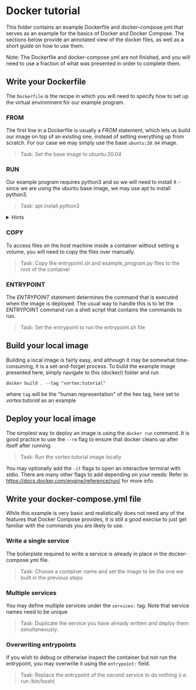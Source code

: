 # Docker tutorial
This folder contains an example Dockerfile and docker-compose.yml that serves as an example for the basics of Docker and Docker Compose. The sections below provide an annotated view of the docker files, as well as a short guide on how to use them.

Note: The Dockerfile and docker-compose.yml are not finished, and you will need to use a fraction of what was presented in order to complete them.


## Write your Dockerfile
The `Dockerfile` is the recipe in which you will need to specify how to set up the virtual environment for our example program. 

### FROM
The first line in a Dockerfile is usually a *FROM* statement, which lets us build our image  on top of an existing one, instead of setting everything up from scratch. For our case we may simply use the base `ubuntu:20.04` image.


> Task: Set the base image to ubuntu:20.04


### RUN
Our example program requires python3 and so we will need to install it - since we are using the ubuntu base image, we may use apt to install python3.

> Task: apt install python3

<details>
  <summary>Hints</summary>

* You will likely need to apt update and apt install in the same RUN  

* The Dockerfile build step should be automated, but apt install python3 will ask you to enter Y/n. How can you automate this?  
</details>


### COPY
To access files on the host machine inside a container without setting a volume, you will need to copy the files over manually.

> Task: Copy the entrypoint.sh and example_program.py files to the root of the container

### ENTRYPOINT
The *ENTRYPOINT* statement determines the command that is executed when the image is deployed. The usual way to handle this is to let the ENTRYPOINT command run a shell script that contains the commands to run.

> Task: Set the entrypoint to run the entrypoint.sh file

## Build your local image
Building a local image is fairly easy, and although it may be somewhat time-consuming, it is a set-and-forget process. To build the example image presented here, simply navigate to this (docker/) folder and run

```
docker build . --tag "vortex:tutorial"
```
where `tag` will be the "human representation" of the hex tag, here set to *vortex:tutorial* as an example

## Deploy your local image
The simplest way to deploy an image is using the `docker run` command. It is good practice to use the `--rm` flag to ensure that docker cleans up after itself after running.

> Task: Run the vortex:tutorial image locally

You may optionally add the `-it` flags to open an interactive terminal with stdio. There are many other flags to add depending on your needs: Refer to https://docs.docker.com/engine/reference/run/ for more info.
 
## Write your docker-compose.yml file
While this example is very basic and realistically does not need any of the features that Docker Compose provides, it is still a good execise to just get familiar with the commands you are likely to use.

### Write a single service
The boilerplate required to write a service is already in place in the docker-compose.yml file.

> Task: Choose a container name and set the image to be the one we built in the previous steps

### Multiple services
You may define multiple services under the `services:` tag. Note that service names need to be unique 

> Task: Duplicate the service you have already written and deploy them simultaneously. 


### Overwriting entrypoints
If you wish to debug or otherwise inspect the container but not run the entrypoint, you may overwrite it using the `entrypoint:` field.

> Task: Replace the entrypoint of the second service to do nothing (i.e. run /bin/bash)